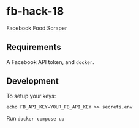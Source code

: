 # fb-hack-18
Facebook Food Scraper

## Requirements 

A Facebook API token, and `docker`.

## Development

To setup your keys:

    echo FB_API_KEY=YOUR_FB_API_KEY >> secrets.env

Run `docker-compose up`
